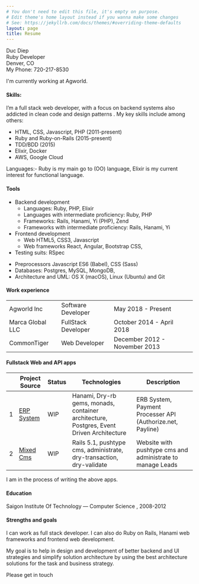 ```yaml
---
# You don't need to edit this file, it's empty on purpose.
# Edit theme's home layout instead if you wanna make some changes
# See: https://jekyllrb.com/docs/themes/#overriding-theme-defaults
layout: page
title: Resume
---
```


Duc Diep<br>
Ruby Developer<br>
Denver, CO<br>
My Phone: 720-217-8530<br>
<p>I'm currently working at Agworld. </p>
<h4>Skills:</h4>
<p>I’m a full stack web developer, with a focus on backend systems also addicted in clean code and design patterns . My key skills include among others:</p>
<ul>
  <li>HTML, CSS, Javascript, PHP  (2011-present)</li>
  <li>Ruby and Ruby-on-Rails (2015-present)</li>
  <li>TDD/BDD (2015) </li>
  <li>Elixir, Docker </li>
  <li>AWS, Google Cloud</li>
</ul>
<p>
  Languages:- Ruby is my main go to (OO) language, Elixir is my current interest for functional language.
</p>
<h4>
  Tools
</h4>
<ul>
<li>Backend development
<ul>
  <li>Languages: Ruby, PHP, Elixir</li>
  <li>Languages with intermediate proficiency: Ruby, PHP</li>
  <li>Frameworks: Rails, Hanami, Yi (PHP), Zend</li>
  <li>Frameworks with intermediate proficiency: Rails, Hanami, Yi</li>
</ul>
</li>
<li>Frontend development
<ul>
  <li>Web HTML5, CSS3, Javascript </li>
  <li>Web frameworks React, Angular, Bootstrap CSS,</li>
</ul>
</li>
<li>
  Testing suits: RSpec
</li>
</ul>
<ul>
  <li>Preprocessors Javascript ES6 (Babel), CSS (Sass)</li>
  <li>Databases: Postgres, MySQL, MongoDB, </li>
  <li>Architecture and UML: OS X (macOS), Linux (Ubuntu) and Git</li>
</ul>
<h4>
  Work experience
</h4>
<table>
  <tbody>
<tr>
  <td>Agworld Inc</td>
  <td>Software Developer</td>
  <td>May 2018 - Present</td>
</tr>
<tr>
  <td>Marca Global LLC</td>
  <td>FullStack Developer</td>
  <td>October 2014 - April 2018</td>
</tr>
<tr>
  <td>CommonTiger</td>
  <td>Web Developer</td>
  <td>December 2012 - November 2013</td>
</tr>
  </tbody>
</table>
<h4>
  Fullstack Web and API apps
</h4>
<table>
  <thead>
    <tr>
      <th>&nbsp;</th>
      <th>Project Source</th>
      <th>Status</th>
      <th>Technologies</th>
      <th>Description</th>
    </tr>
  </thead>
  <tbody>
    <tr>
      <td>1</td>
      <td><a href="https://github.com/ducdiepco/erp-system">ERP System</a></td>
      <td>WIP</td>
      <td>Hanami, Dry-rb gems, monads, container architecture, Postgres, Event
Driven Architecture </td>
      <td>ERB System, Payment Processer API (Authorize.net, Payline)</td>
    </tr>
    <tr>
      <td>2</td>
      <td><a href="https://github.com/ducdiepco/mixed-cms">Mixed Cms</a></td>
      <td>WIP</td>
      <td>Rails 5.1, pushtype cms, administrate, dry-transaction, dry-validate </td>
      <td>Website with pushtype cms and administrate to manage Leads</td>
    </tr>
  </tbody>
</table>
I am in the process of writing the above apps.
<h4>
  Education
</h4>
<p>
  Saigon Institute Of Technology — Computer Science , 2008-2012
</p>

<h4>
  Strengths and goals
</h4>
<p>
  I can work as full stack developer. I can also do Ruby on Rails, Hanami web frameworks and frontend web development.
</p>

<p>
  My goal is to help in design and development of better backend and UI strategies and simplify solution architecture by using the best architecture solutions for the task and business strategy.
</p>

<p>
  Please get in touch
</p>
